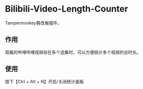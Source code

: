 # Bilibili-Video-Length-Counter
Tampermonkey篡改猴插件，
## 作用
观看的哔哩哔哩视频存在多个选集时，可以方便统计多个视频的总时长。
## 使用
按下【Ctrl + Alt + N】开启/关闭统计面板

